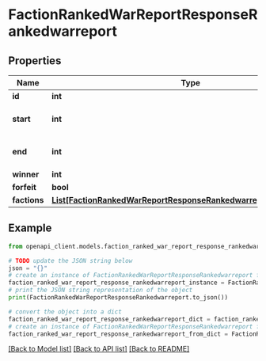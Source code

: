 # FactionRankedWarReportResponseRankedwarreport


## Properties

Name | Type | Description | Notes
------------ | ------------- | ------------- | -------------
**id** | **int** |  | 
**start** | **int** | Timestamp the war started at. | 
**end** | **int** | Timestamp the war ended at. | 
**winner** | **int** |  | 
**forfeit** | **bool** |  | 
**factions** | [**List[FactionRankedWarReportResponseRankedwarreportFactionsInner]**](FactionRankedWarReportResponseRankedwarreportFactionsInner.md) |  | 

## Example

```python
from openapi_client.models.faction_ranked_war_report_response_rankedwarreport import FactionRankedWarReportResponseRankedwarreport

# TODO update the JSON string below
json = "{}"
# create an instance of FactionRankedWarReportResponseRankedwarreport from a JSON string
faction_ranked_war_report_response_rankedwarreport_instance = FactionRankedWarReportResponseRankedwarreport.from_json(json)
# print the JSON string representation of the object
print(FactionRankedWarReportResponseRankedwarreport.to_json())

# convert the object into a dict
faction_ranked_war_report_response_rankedwarreport_dict = faction_ranked_war_report_response_rankedwarreport_instance.to_dict()
# create an instance of FactionRankedWarReportResponseRankedwarreport from a dict
faction_ranked_war_report_response_rankedwarreport_from_dict = FactionRankedWarReportResponseRankedwarreport.from_dict(faction_ranked_war_report_response_rankedwarreport_dict)
```
[[Back to Model list]](../README.md#documentation-for-models) [[Back to API list]](../README.md#documentation-for-api-endpoints) [[Back to README]](../README.md)



